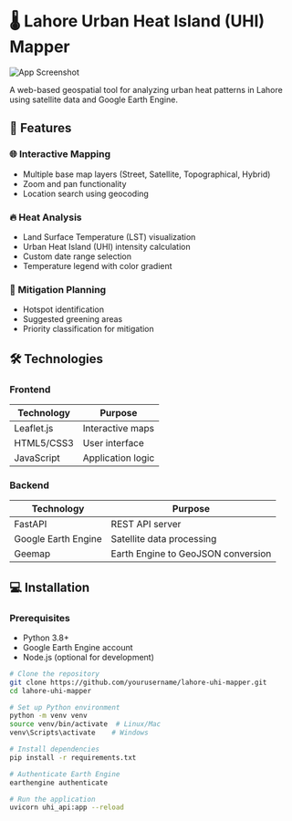 # 🌡️ Lahore Urban Heat Island (UHI) Mapper

![App Screenshot](screenshot.png)

A web-based geospatial tool for analyzing urban heat patterns in Lahore using satellite data and Google Earth Engine.

## 🚀 Features

### 🌐 Interactive Mapping
- Multiple base map layers (Street, Satellite, Topographical, Hybrid)
- Zoom and pan functionality
- Location search using geocoding

### 🔥 Heat Analysis
- Land Surface Temperature (LST) visualization
- Urban Heat Island (UHI) intensity calculation
- Custom date range selection
- Temperature legend with color gradient

### 🌿 Mitigation Planning
- Hotspot identification
- Suggested greening areas
- Priority classification for mitigation

## 🛠️ Technologies

### Frontend
| Technology | Purpose |
|------------|---------|
| Leaflet.js | Interactive maps |
| HTML5/CSS3 | User interface |
| JavaScript | Application logic |

### Backend
| Technology | Purpose |
|------------|---------|
| FastAPI | REST API server |
| Google Earth Engine | Satellite data processing |
| Geemap | Earth Engine to GeoJSON conversion |

## 💻 Installation

### Prerequisites
- Python 3.8+
- Google Earth Engine account
- Node.js (optional for development)

```bash
# Clone the repository
git clone https://github.com/yourusername/lahore-uhi-mapper.git
cd lahore-uhi-mapper

# Set up Python environment
python -m venv venv
source venv/bin/activate  # Linux/Mac
venv\Scripts\activate    # Windows

# Install dependencies
pip install -r requirements.txt

# Authenticate Earth Engine
earthengine authenticate

# Run the application
uvicorn uhi_api:app --reload